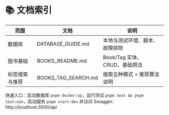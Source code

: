 # 📚 文档索引

| 范围 | 文档 | 说明 |
|------|------|------|
| 数据库 | DATABASE_GUIDE.md | 本地与测试环境、脚本、故障排除 |
| 图书基础 | BOOKS_README.md | Book/Tag 实体、CRUD、基础用法 |
| 标签搜索与推荐 | BOOKS_TAG_SEARCH.md | 搜索五种模式 + 推荐算法说明 |

快速入口：启动数据库 `pnpm docker:up`，运行测试 `pnpm test && pnpm test:e2e`，启动服务 `pnpm start:dev` 并访问 Swagger: http://localhost:3000/api
